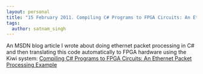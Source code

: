 ```yaml
---
layout: personal
title: "15 February 2011. Compiling C# Programs to FPGA Circuits: An Ethernet Packet Processing Example"
tags:
  author: satnam_singh
---
```

An MSDN blog article I wrote about doing ethernet packet processing in C# and then translating this code automatically to FPGA hardware using the Kiwi system: [Compiling C# Programs to FPGA Circuits: An Ethernet Packet Processing Example](https://web.archive.org/web/20120304215922/http://blogs.msdn.com/b/satnam_singh/archive/2011/02/15/compiling-c-programs-to-fpga-circuits-an-ethernet-packing-processing-example.aspx)